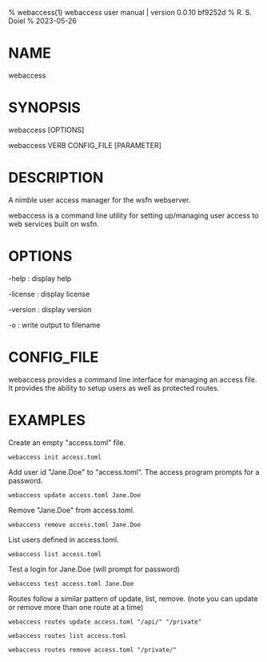 % webaccess(1) webaccess user manual | version 0.0.10 bf9252d
% R. S. Doiel
% 2023-05-26

# NAME

webaccess

# SYNOPSIS

webaccess [OPTIONS]

webaccess VERB CONFIG_FILE [PARAMETER]

# DESCRIPTION

A nimble user access manager for the wsfn webserver.

webaccess is a command line utility for setting up/managing
user access to web services built on wsfn.

# OPTIONS

-help
: display help

-license
: display license

-version
: display version

-o
: write output to filename


# CONFIG_FILE

webaccess provides a command line interface for managing
an access file. It provides the ability to 
setup users as well as protected routes.

# EXAMPLES

Create an empty "access.toml" file.

~~~
webaccess init access.toml
~~~

Add user id "Jane.Doe" to "access.toml".
The access program prompts for a password. 

~~~
webaccess update access.toml Jane.Doe
~~~

Remove "Jane.Doe" from access.toml.

~~~
webaccess remove access.toml Jane.Doe
~~~

List users defined in access.toml.

~~~
webaccess list access.toml 
~~~

Test a login for Jane.Doe (will prompt for password)

~~~
webaccess test access.toml Jane.Doe
~~~

Routes follow a similar pattern of update, list, remove.
(note you can update or remove more than one route at a time)

~~~
webaccess routes update access.toml "/api/" "/private"

webaccess routes list access.toml

webaccess routes remove access.toml "/private/"
~~~


